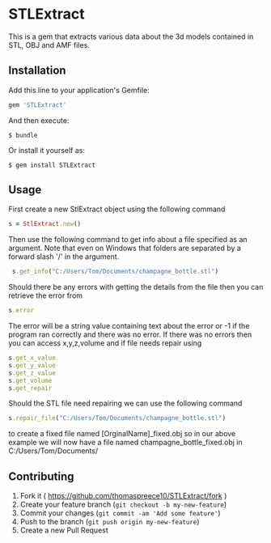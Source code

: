 # STLExtract

This is a gem that extracts various data about the 3d models contained in STL, OBJ and AMF files.

## Installation

Add this line to your application's Gemfile:

```ruby
gem 'STLExtract'
```

And then execute:

    $ bundle

Or install it yourself as:

    $ gem install STLExtract

## Usage

First create a new StlExtract object using the following command

```ruby
s = StlExtract.new()
```

Then use the following command to get info about a file specified as an argument. Note that even on Windows that folders are separated by a forward slash '/' in the argument.

```ruby
 s.get_info("C:/Users/Tom/Documents/champagne_bottle.stl")
```

Should there be any errors with getting the details from the file then you can retrieve the error from 

```ruby
s.error
```

The error will be a string value containing text about the error or -1 if the program ran correctly and there was no error. If there was no errors then you can access x,y,z,volume and if file needs repair using

```ruby
s.get_x_value
s.get_y_value
s.get_z_value
s.get_volume
s.get_repair
```

Should the STL file need repairing we can use the following command

```ruby
s.repair_file("C:/Users/Tom/Documents/champagne_bottle.stl")
```

to create a fixed file named [OrginalName]_fixed.obj so in our above example we will now have a file named champagne_bottle_fixed.obj in C:/Users/Tom/Documents/


## Contributing

1. Fork it ( https://github.com/thomaspreece10/STLExtract/fork )
2. Create your feature branch (`git checkout -b my-new-feature`)
3. Commit your changes (`git commit -am 'Add some feature'`)
4. Push to the branch (`git push origin my-new-feature`)
5. Create a new Pull Request
